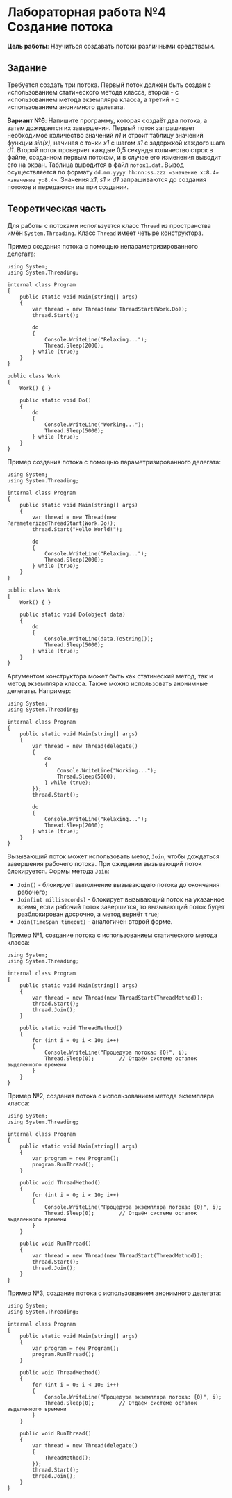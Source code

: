 ﻿# Лабораторная работа №4 Создание потока

**Цель работы**: Научиться создавать потоки различными средствами.

## Задание

Требуется создать три потока. Первый поток должен быть создан с использованием статического метода класса, второй - с
использованием метода экземпляра класса, а третий - с использованием анонимного делегата.

**Вариант №6**: Напишите программу, которая создаёт два потока, а затем дожидается их завершения. Первый поток
запрашивает необходимое количество значений *n1* и строит таблицу значений функции *sin(x)*, начиная с точки *x1* с
шагом *s1* с задержкой каждого шага *d1*. Второй поток проверяет каждые 0,5 секунды количество строк в файле, созданном
первым потоком, и в случае его изменения выводит его на экран. Таблица выводится в файл `поток1.dat`. Вывод
осуществляется по формату `dd.mm.yyyy hh:nn:ss.zzz «значение x:8.4» «значение y:8.4»`. Значения *x1*, *s1* и *d1*
запрашиваются до создания потоков и передаются им при создании.

## Теоретическая часть

Для работы с потоками используется класс `Thread` из пространства имён `System.Threading`. Класс `Thread` имеет четыре
конструктора.

Пример создания потока с помощью непараметризированного делегата:

```charp
using System;
using System.Threading;

internal class Program
{
    public static void Main(string[] args)
    {
        var thread = new Thread(new ThreadStart(Work.Do));
        thread.Start();
        
        do
        {
            Console.WriteLine("Relaxing...");
            Thread.Sleep(2000);
        } while (true);
    }
}

public class Work
{
    Work() { }

    public static void Do()
    {
        do
        {
            Console.WriteLine("Working...");
            Thread.Sleep(5000);
        } while (true);
    }
}
```

Пример создания потока с помощью параметризированного делегата:

```charp
using System;
using System.Threading;

internal class Program
{
    public static void Main(string[] args)
    {
        var thread = new Thread(new ParameterizedThreadStart(Work.Do));
        thread.Start("Hello World!");
        
        do
        {
            Console.WriteLine("Relaxing...");
            Thread.Sleep(2000);
        } while (true);
    }
}

public class Work
{
    Work() { }

    public static void Do(object data)
    {
        do
        {
            Console.WriteLine(data.ToString());
            Thread.Sleep(5000);
        } while (true);
    }
}
```

Аргументом конструктора может быть как статический метод, так и метод экземпляра класса. Также можно использовать
анонимные делегаты. Например:

```charp
using System;
using System.Threading;

internal class Program
{
    public static void Main(string[] args)
    {
        var thread = new Thread(delegate() 
        {
            do
            {
                Console.WriteLine("Working...");
                Thread.Sleep(5000);
            } while (true);
        });
        thread.Start();
        
        do
        {
            Console.WriteLine("Relaxing...");
            Thread.Sleep(2000);
        } while (true);
    }
}
```

Вызывающий поток может использовать метод `Join`, чтобы дождаться завершения рабочего потока. При ожидании вызывающий
поток блокируется. Формы метода `Join`:

- `Join()` - блокирует выполнение вызывающего потока до окончания рабочего;
- `Join(int milliseconds)` - блокирует вызывающий поток на указанное время, если рабочий поток завершится, то вызывающий
  поток будет разблокирован досрочно, а метод вернёт `true`;
- `Join(TimeSpan timeout)` - аналогичен второй форме.

Пример №1, создание потока с использованием статического метода класса:

```charp
using System;
using System.Threading;

internal class Program
{
    public static void Main(string[] args)
    {
        var thread = new Thread(new ThreadStart(ThreadMethod));
        thread.Start();
        thread.Join();
    }
    
    public static void ThreadMethod()
    {
        for (int i = 0; i < 10; i++)
        {
            Console.WriteLine("Процедура потока: {0}", i);
            Thread.Sleep(0);        // Отдаём системе остаток выделенного времени
        }
    }
}
```

Пример №2, создания потока с использованием метода экземпляра класса:

```charp
using System;
using System.Threading;

internal class Program
{
    public static void Main(string[] args)
    {
        var program = new Program();
        program.RunThread();
    }
    
    public void ThreadMethod()
    {
        for (int i = 0; i < 10; i++)
        {
            Console.WriteLine("Процедура экземпляра потока: {0}", i);
            Thread.Sleep(0);        // Отдаём системе остаток выделенного времени
        }
    }
    
    public void RunThread()
    {
        var thread = new Thread(new ThreadStart(ThreadMethod));
        thread.Start();
        thread.Join();
    }
}
```

Пример №3, создание потока с использованием анонимного делегата:

```charp
using System;
using System.Threading;

internal class Program
{
    public static void Main(string[] args)
    {
        var program = new Program();
        program.RunThread();
    }
    
    public void ThreadMethod()
    {
        for (int i = 0; i < 10; i++)
        {
            Console.WriteLine("Процедура экземпляра потока: {0}", i);
            Thread.Sleep(0);        // Отдаём системе остаток выделенного времени
        }
    }
    
    public void RunThread()
    {
        var thread = new Thread(delegate()
        {
            ThreadMethod();
        });
        thread.Start();
        thread.Join();
    }
}
```